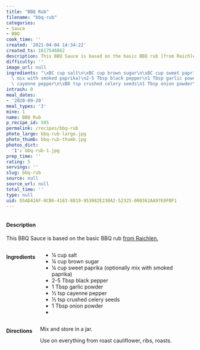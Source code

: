 ```yaml
---
title: "BBQ Rub"
filename: "bbq-rub"
categories:
- Sauce
- BBQ
cook_time: ''
created: '2021-04-04 14:34:22'
created_ts: 1617546862
description: This BBQ Sauce is based on the basic BBQ rub [from Raichlen.](https://www.stevenraichlen.com/programs/project-smoke/)
difficulty: ''
image_url: null
ingredients: "\xBC cup salt\n\xBC cup brown sugar\n\xBC cup sweet paprika (optionally\
  \ mix with smoked paprika)\n2-5 Tbsp black pepper\n1 Tbsp garlic powder\n\xBD tsp\
  \ cayenne pepper\n\xBD tsp crushed celery seeds\n1 Tbsp onion powder\n"
intrash: 0
meal_dates:
- '2020-09-20'
meal_types: '3'
mine: 1
name: BBQ Rub
p_recipe_id: 505
permalink: /recipes/bbq-rub
photo_large: bbq-rub-large.jpg
photo_thumb: bbq-rub-thumb.jpg
photos_dict:
  '1': bbq-rub-1.jpg
prep_time: ''
rating: 5
servings: ''
slug: bbq-rub
source: null
source_url: null
total_time: ''
type: null
uid: D5AD42AF-0CB6-4163-8819-953982E230A2-52325-000362AA97E0FBF1
---
```

<div class="large-8 medium-7 columns" id="writeup">		<div id="description"><h4>Description</h4>
<div class="box box-description content"><p>This BBQ Sauce is based on the basic BBQ rub <a href="https://www.stevenraichlen.com/programs/project-smoke/">from Raichlen.</a></p>
</div></div>	</div><!-- #writeup -->
</div><!-- #row-one -->
<div class="row" id="row-two">	<div class="medium-4 small-5 columns" id="ingredients"><h4>Ingredients</h4><div class="box box-ingredients content"><ul>
<li>¼ cup salt</li>
<li>¼ cup brown sugar</li>
<li>¼ cup sweet paprika (optionally mix with smoked paprika)</li>
<li>2-5 Tbsp black pepper</li>
<li>1 Tbsp garlic powder</li>
<li>½ tsp cayenne pepper</li>
<li>½ tsp crushed celery seeds</li>
<li>1 Tbsp onion powder</li>
<li></li>
</ul>
</div>	</div>	<div class="medium-6 small-7 columns" id="directions"><h4>Directions</h4><div class="box box-directions content"><p>Mix and store in a jar.</p>
<p>Use on everything from roast cauliflower, ribs, roasts.</p>
</div>	</div>